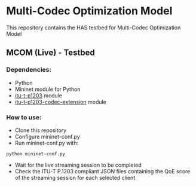 # Multi-Codec Optimization Model
This repository contains the HAS testbed for Multi-Codec Optimization Model
## MCOM (Live) - Testbed
### Dependencies:
- Python
- Mininet module for Python
- [itu-t-p1203](https://github.com/itu-p1203/itu-p1203) module
- [itu-t-p1203-codec-extension](https://github.com/Telecommunication-Telemedia-Assessment/itu-p1203-codecextension) module
### How to use:
- Clone this repository
- Configure mininet-conf.py
- Run mininet-conf.py with:
```
python mininet-conf.py
```
- Wait for the live streaming session to be completed
- Check the ITU-T P.1203 compliant JSON files containing the QoE score of the streaming session for each selected client
